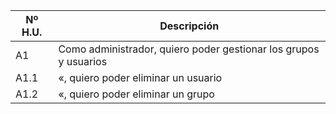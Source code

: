 | Nº H.U.       | Descripción                                                         |
| --------------- | ----------------------------------------------------------------------- |
|A1| Como administrador, quiero poder gestionar los grupos y usuarios|
|A1.1| «, quiero poder eliminar un usuario|
|A1.2| «, quiero poder eliminar un grupo|
